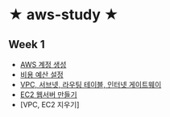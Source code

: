 # ★ aws-study ★

## Week 1

- [AWS 계정 생성](https://github.com/khyup0629/aws-study/blob/main/week_1/AWS%EA%B3%84%EC%A0%95%EC%83%9D%EC%84%B1_%EB%B9%84%EC%9A%A9%EC%98%88%EC%82%B0%EC%84%A4%EC%A0%95.md#aws-%EA%B3%84%EC%A0%95-%EC%83%9D%EC%84%B1)
- [비용 예산 설정](https://github.com/khyup0629/aws-study/blob/main/week_1/AWS%EA%B3%84%EC%A0%95%EC%83%9D%EC%84%B1_%EB%B9%84%EC%9A%A9%EC%98%88%EC%82%B0%EC%84%A4%EC%A0%95.md#%EB%B9%84%EC%9A%A9-%EC%98%88%EC%82%B0-%EC%84%A4%EC%A0%95)
- [VPC, 서브넷, 라우팅 테이블, 인터넷 게이트웨이](https://github.com/khyup0629/aws-study/blob/main/week_1/%EC%9B%B9%EC%84%9C%EB%B2%84_%EB%A7%8C%EB%93%A4%EA%B8%B0.md#vpc-%EC%84%9C%EB%B8%8C%EB%84%B7-%EC%9D%B8%ED%84%B0%EB%84%B7-%EA%B2%8C%EC%9D%B4%ED%8A%B8%EC%9B%A8%EC%9D%B4-%EB%9D%BC%EC%9A%B0%ED%8C%85-%ED%85%8C%EC%9D%B4%EB%B8%94-%EC%83%9D%EC%84%B1)
- [EC2 웹서버 만들기](https://github.com/khyup0629/aws-study/blob/main/week_1/%EC%9B%B9%EC%84%9C%EB%B2%84_%EB%A7%8C%EB%93%A4%EA%B8%B0.md#ec2-%EC%9B%B9%EC%84%9C%EB%B2%84-%EC%83%9D%EC%84%B1)
- [VPC, EC2 지우기]
